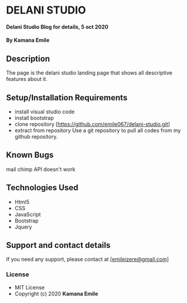 # DELANI STUDIO
#### Delani Studio Blog for details, 5 oct 2020
#### By **Kamana Emile**
## Description
The page is the delani studio landing page that shows all descriptive features about it.
## Setup/Installation Requirements
* install visual studio code
* install bootstrap
* clone repository [https://github.com/emile067/delani-studio.git]
* extract from repository
Use a git repository to pull all codes from my github repository.
## Known Bugs
mail chimp API doesn't work
## Technologies Used
* Html5
* CSS
* JavaScript
* Bootstrap
* Jquery
## Support and contact details
If you need any support, please contact at [emileizere@gmail.com]
### License
* MIT License
* Copyright (c) 2020 **Kamana Emile**
